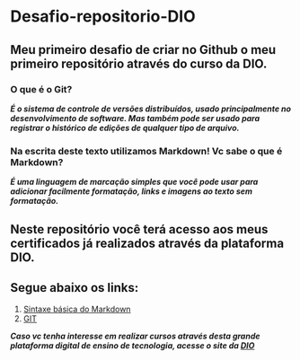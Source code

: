 # Desafio-repositorio-DIO

## Meu primeiro desafio de criar no Github o meu primeiro repositório através do curso da DIO.

### O que é o Git?

***É o sistema de controle de versões distribuídos, usado principalmente no desenvolvimento de software. Mas também  pode ser usado para registrar o histórico de edições de qualquer tipo de arquivo.***

### Na escrita deste texto utilizamos  Markdown! Vc sabe o que é Markdown?

***É uma linguagem de marcação simples que você pode usar para adicionar facilmente formatação, links e imagens ao texto sem formatação.***

## Neste repositório você terá acesso aos meus certificados já realizados através da plataforma DIO.

## Segue abaixo os links:

1. [Sintaxe básica do Markdown](https://www.markdownguide.org)
2. [GIT](https://git-scm.com/)

***Caso vc tenha interesse em realizar cursos através desta grande plataforma digital de ensino de tecnologia, acesse o site da [DIO](https://www.dio.me/)***





